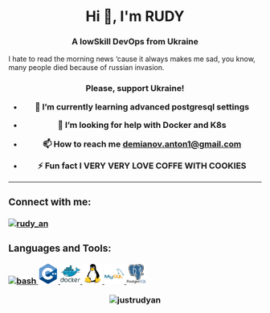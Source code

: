 <h1 align="center">Hi 👋, I'm RUDY</h1>
<h3 align="center">A lowSkill DevOps from Ukraine</h3>

I  hate to read the morning news ‘cause it always makes me sad, you know, many people died because of russian invasion. 
<h3 align="center"><b>Please, support Ukraine!

- 🌱 I’m currently learning **advanced postgresql settings**

- 🤝 I’m looking for help with **Docker and K8s**

- 📫 How to reach me **demianov.anton1@gmail.com**

- ⚡ Fun fact **I VERY VERY LOVE COFFE WITH COOKIES**

---

<h3 align="left">Connect with me:</h3>
<p align="left">
<a href="https://discord.gg/rudy_an" target="blank"><img align="center" src="https://raw.githubusercontent.com/rahuldkjain/github-profile-readme-generator/master/src/images/icons/Social/discord.svg" alt="rudy_an" height="30" width="40" /></a>
</p>

<h3 align="left">Languages and Tools:</h3>
<p align="left"> <a href="https://www.gnu.org/software/bash/" target="_blank" rel="noreferrer"> <img src="https://www.vectorlogo.zone/logos/gnu_bash/gnu_bash-icon.svg" alt="bash" width="40" height="40"/> </a> <a href="https://www.w3schools.com/cpp/" target="_blank" rel="noreferrer"> <img src="https://raw.githubusercontent.com/devicons/devicon/master/icons/cplusplus/cplusplus-original.svg" alt="cplusplus" width="40" height="40"/> </a> <a href="https://www.docker.com/" target="_blank" rel="noreferrer"> <img src="https://raw.githubusercontent.com/devicons/devicon/master/icons/docker/docker-original-wordmark.svg" alt="docker" width="40" height="40"/> </a> <a href="https://www.linux.org/" target="_blank" rel="noreferrer"> <img src="https://raw.githubusercontent.com/devicons/devicon/master/icons/linux/linux-original.svg" alt="linux" width="40" height="40"/> </a> <a href="https://www.mysql.com/" target="_blank" rel="noreferrer"> <img src="https://raw.githubusercontent.com/devicons/devicon/master/icons/mysql/mysql-original-wordmark.svg" alt="mysql" width="40" height="40"/> </a> <a href="https://www.postgresql.org" target="_blank" rel="noreferrer"> <img src="https://raw.githubusercontent.com/devicons/devicon/master/icons/postgresql/postgresql-original-wordmark.svg" alt="postgresql" width="40" height="40"/> </a> </p>

<p><img align="center" src="https://github-readme-stats.vercel.app/api/top-langs?username=justrudyan&show_icons=true&theme=dark&locale=en&layout=compact" alt="justrudyan" /></p>
